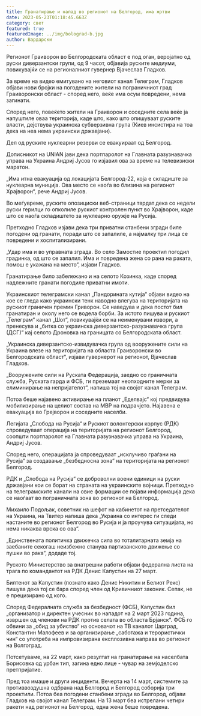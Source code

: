 ```yaml
---
title: Гранатирање и напад во регионот на Белгород, има жртви
date: 2023-05-23T01:18:45.663Z
category: свет
featured: true
featuredImage: ../img/bolograd-b.jpg
author: Вардарски
---
```

Регионот Граиворон во Белгородската област е под оган, веројатно од руски диверзантски групи, од 9 часот, објавија руските медиуми, повикувајќи се на регионалниот гувернер Вјачеслав Гладков.

За време на видео емитувано на неговиот канал Телеграм, Гладков објави нови бројки на погодените жители на пограничниот град Граиворонски област - според него, веќе има осум повредени, нема загинати.

Според него, повеќето жители на Граиворон и соседните села веќе ја напуштиле оваа територија, каде што, како што опишуваат руските власти, дејствува украинска субверзивна група (Киев инсистира на тоа дека на неа нема украински државјани).

Дел од руските нуклеарни резерви се евакуираат од Белгород.

Дописникот на UNIAN јави дека портпаролот на Главната разузнавачка управа на Украина Андриј Јусов го изјавил ова за време на телевизиски маратон.

„Има итна евакуација од локацијата Белгород-22, која е складиште за нуклеарна муниција. Ова место се наоѓа во близина на регионот Храјворон“, рече Андриј Јусов.

Во меѓувреме, руските опозициски веб-страници тврдат дека со недели руски герилци го опколиле рускиот контролен пункт во Храјворон, каде што се наоѓа складиштето за нуклеарно оружје на Русија.

Претходно Гладков изјави дека три приватни станбени згради биле погодени од гранати, поради што се запалиле, а најмалку три лица се повредени и хоспитализирани.

„Удар има и во управната зграда. Во село Замостие проектил погодил градинка, од што се запалил. Има и повредена жена со рана на раката, помош е укажана на место“, изјави Гладков.

Гранатирање било забележано и на селото Козинка, каде според надлежните гранати погодиле приватни имоти.

Украинскиот телеграмски канал „Пандорината кутија“ објави видео на кое се гледа како украински тенк наводно влегува на територијата на рускиот граничен премин Гриворон. Се наведува и дека постот бил гранатиран и околу него се водела борби. За истото пишува и рускиот „Телеграм“ канал „Шот“, повикувајќи се на неименувани извори, а пренесува и „битка со украинска диверзантско-разузнавачка група (ДСГ)“ кај селото Дроновка на границата со Белгородската област.

„Украинска диверзантско-извидувачка група од вооружените сили на Украина влезе на територијата на областа Граиворонски во Белгородската област“, ​​изјави гувернерот на регионот, Вјачеслав Гладков.

„Вооружените сили на Руската Федерација, заедно со граничната служба, Руската гарда и ФСБ, ги преземаат неопходните мерки за елиминирање на непријателот“, напиша тој на својот канал Телеграм.

Потоа беше најавено активирање на планот „Еделвајс“ кој предвидува мобилизирање на целиот состав на МВР на подрачјето. Најавена е евакуација во Грејворон и соседните населби.

Легијата „Слобода на Русија“ и Рускиот волонтерски корпус (РДК) спроведуваат операција на територијата на регионот Белгород, соопшти портпаролот на Главната разузнавачка управа на Украина, Андриј Јусов.

Според него, операцијата ја спроведуваат „исклучиво граѓани на Русија“ за создавање „безбедносна зона“ на територијата на регионот Белгород.

РДК и „Слобода на Русија“ се доброволни воени единици на руски државјани кои се борат на страната на украинските војници. Претходно на телеграмските канали на овие формации се појави информација дека се наоѓаат во пограничната зона во регионот на Белгород.

Михаило Подољак, советник на шефот на кабинетот на претседателот на Украина, на Твитер напиша дека „Украина со интерес ги следи настаните во регионот Белгород во Русија и ја проучува ситуацијата, но нема никаква врска со ова“.

„Единствената политичка движечка сила во тоталитарната земја на заебаните секогаш неизбежно станува партизанското движење со пушки во рака“, додаде тој.

Руското Министерство за внатрешни работи објави федерална листа на трага по командантот на РДК Денис Капустин на 27 март.

Билтенот за Капустин (познато како Денис Никитин и Белиот Рекс) пишува дека тој се бара според член од Кривичниот законик. Сепак, не е прецизирано од кого.

Според Федералната служба за безбедност (ФСБ), Капустин бил „организатор и директен учесник во нападот на 2 март 2023 година, извршен од членови на РДК против селата во областа Брјанск“. ФСБ го обвини за „обид за убиство“ на основачот на ТВ каналот Царград, Константин Малофеев и за организирање „саботажа и терористички чин“ со употреба на импровизирана експлозивна направа во регионот на Волгоград.

Потсетуваме, на 22 март, како резултат на гранатирање на населбата Борисовка од урбан тип, загина едно лице - чувар на земјоделско претпријатие.

Пред тоа имаше и други инциденти. Вечерта на 14 март, системите за противвоздушна одбрана над Белгород и Белгород соборија три проектили. Потоа беа погодени станбени згради во Белгород, објави Гладков на својот канал Телеграм. На 13 март беа истрелани четири ракети над регионот на Белгород, една жена беше повредена.